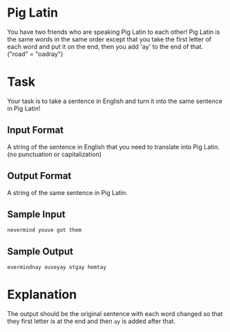 # Pig Latin
You have two friends who are speaking Pig Latin to each other! Pig Latin is the same words in the same order except that you take the first letter of each word and put it on the end, then you add 'ay' to the end of that. ("road" = "oadray") 


# Task
Your task is to take a sentence in English and turn it into the same sentence in Pig Latin! 

## Input Format 
A string of the sentence in English that you need to translate into Pig Latin. (no punctuation or capitalization)

## Output Format 
A string of the same sentence in Pig Latin.

## Sample Input 
`nevermind youve got them`

## Sample Output
`evermindnay ouveyay otgay hemtay`

# Explanation
The output should be the original sentence with each word changed so that they first letter is at the end and then `ay` is added after that.

